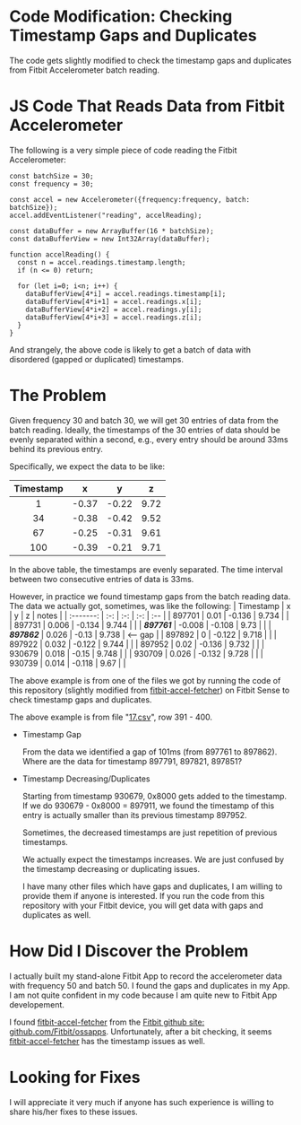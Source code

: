 # Code Modification: Checking Timestamp Gaps and Duplicates
The code gets slightly modified to check the timestamp gaps and duplicates from Fitbit Accelerometer batch reading.

# JS Code That Reads Data from Fitbit Accelerometer
The following is a very simple piece of code reading the Fitbit Accelerometer:
```
const batchSize = 30;
const frequency = 30;

const accel = new Accelerometer({frequency:frequency, batch: batchSize});
accel.addEventListener("reading", accelReading);

const dataBuffer = new ArrayBuffer(16 * batchSize);
const dataBufferView = new Int32Array(dataBuffer);

function accelReading() {
  const n = accel.readings.timestamp.length;
  if (n <= 0) return;

  for (let i=0; i<n; i++) {
    dataBufferView[4*i] = accel.readings.timestamp[i];
    dataBufferView[4*i+1] = accel.readings.x[i];
    dataBufferView[4*i+2] = accel.readings.y[i];
    dataBufferView[4*i+3] = accel.readings.z[i];
  }
}
```
And strangely, the above code is likely to get a batch of data with disordered (gapped or duplicated) timestamps.

# The Problem
Given frequency 30 and batch 30, we will get 30 entries of data from the batch reading. Ideally, the timestamps of
the 30 entries of data should be evenly separated within a second, e.g., every entry should be around 33ms behind
its previous entry. 

Specifically, we expect the data to be like:

| Timestamp | x | y | z |
| :-------: | :-: | :-: | :-: |
| 1 | -0.37 | -0.22 | 9.72 |
| 34 | -0.38 | -0.42 | 9.52 |
| 67 | -0.25 | -0.31 | 9.61 |
| 100 | -0.39 | -0.21 | 9.71 |

In the above table, the timestamps are evenly separated. The time interval between two consecutive entries of data is 33ms.

However, in practice we found timestamp gaps from the batch reading data. The data we actually got, sometimes, was like the following:
| Timestamp | x | y | z | notes |
| :-------: | :-: | :-: | :-: | :-- |
| 897701 | 0.01 | -0.136 | 9.734 | |
| 897731 | 0.006 | -0.134 | 9.744 | |
| **_897761_** | -0.008 | -0.108 | 9.73 | |
| **_897862_** | 0.026 | -0.13 | 9.738 | <-- gap |
| 897892 | 0 | -0.122 | 9.718 | |
| 897922 | 0.032 | -0.122 | 9.744 | |
| 897952 | 0.02 | -0.136 | 9.732 | |
| 930679 | 0.018 | -0.15 | 9.748 | |
| 930709 | 0.026 | -0.132 | 9.728 | |
| 930739 | 0.014 | -0.118 | 9.67 | |

The above example is from one of the files we got by running the code of this repository (slightly modified from [fitbit-accel-fetcher](https://github.com/gondwanasoft/fitbit-accel-fetcher)) on Fitbit Sense to check timestamp gaps and duplicates. 

The above example is from file "[17.csv](/17.csv)", row 391 - 400. 

- Timestamp Gap
  
   From the data we identified a gap of 101ms (from 897761 to 897862). Where are the data for timestamp 897791, 897821, 897851?

- Timestamp Decreasing/Duplicates 

  Starting from timestamp 930679, 0x8000 gets added to the timestamp. If we do 930679 - 0x8000 = 897911, we found the timestamp of this entry is actually smaller than its previous timestamp 897952. 

  Sometimes, the decreased timestamps are just repetition of previous timestamps.

  We actually expect the timestamps increases. We are just confused by the timestamp decreasing or duplicating issues.

  I have many other files which have gaps and duplicates, I am willing to provide them if anyone is interested. If you run the code from this repository with your Fitbit device, you will get data with gaps and duplicates as well.


# How Did I Discover the Problem
I actually built my stand-alone Fitbit App to record the accelerometer data with frequency 50 and batch 50. I found the gaps and duplicates in my App. I am not quite confident in my code because I am quite new to Fitbit App developement.

I found [fitbit-accel-fetcher](https://github.com/gondwanasoft/fitbit-accel-fetcher) from the [Fitbit github site: github.com/Fitbit/ossapps](https://github.com/Fitbit/ossapps). Unfortunately, after a bit checking, it seems [fitbit-accel-fetcher](https://github.com/gondwanasoft/fitbit-accel-fetcher) has the timestamp issues as well.

# Looking for Fixes
I will appreciate it very much if anyone has such experience is willing to share his/her fixes to these issues.
